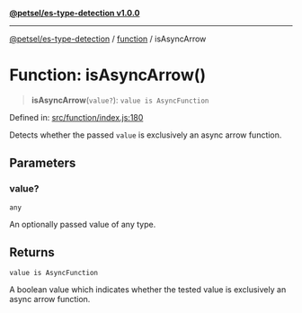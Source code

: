 [**@petsel/es-type-detection v1.0.0**](../../README.md)

***

[@petsel/es-type-detection](../../modules.md) / [function](../README.md) / isAsyncArrow

# Function: isAsyncArrow()

> **isAsyncArrow**(`value?`): `value is AsyncFunction`

Defined in: [src/function/index.js:180](https://github.com/petsel/es-type-detection/blob/ee065d8dbfab0995c95e9bb864d87647f5391dda/src/function/index.js#L180)

Detects whether the passed `value` is exclusively an async arrow function.

## Parameters

### value?

`any`

An optionally passed value of any type.

## Returns

`value is AsyncFunction`

A boolean value which indicates whether the tested value is exclusively
 an async arrow function.
